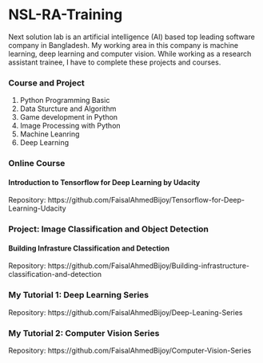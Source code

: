 # NSL-RA-Training 
Next solution lab is an artificial intelligence (AI) based top leading software company in Bangladesh. My working area in this company is machine learning, deep learning and computer vision. While working as a research assistant trainee, I have to complete these projects and courses.

<h3> Course and Project</h3>
<ol>
<li>Python Programming Basic </li>
<li>Data Sturcture and Algorithm</li>
<li>Game development in Python</li>
<li>Image Processing with Python</li>
<li>Machine Leanring </li>
<li>Deep Learning</li>
</ol>  

<h3>Online Course</h3>
<h4>Introduction to Tensorflow for Deep Learning by Udacity </h4> 
Repository: https://github.com/FaisalAhmedBijoy/Tensorflow-for-Deep-Learning-Udacity  

<h3>Project: Image Classification and Object Detection </h3>
<h4>Building Infrasture Classification and Detection</h4>
Repository: https://github.com/FaisalAhmedBijoy/Building-infrastructure-classification-and-detection 

<h3> My Tutorial 1: Deep Learning Series </h3>
Repository: https://github.com/FaisalAhmedBijoy/Deep-Leaning-Series

<h3> My Tutorial 2: Computer Vision Series </h3>
Repository: https://github.com/FaisalAhmedBijoy/Computer-Vision-Series
